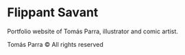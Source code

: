 # Flippant Savant

Portfolio website of Tomás Parra, illustrator and comic artist.

Tomás Parra © All rights reserved
